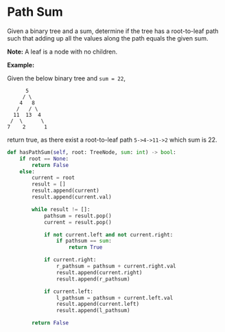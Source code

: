 # Path Sum

Given a binary tree and a sum, determine if the tree has a root-to-leaf path such that adding up all the values along the path equals the given sum.

**Note:** A leaf is a node with no children.

**Example:**

Given the below binary tree and `sum = 22`,

```text
      5
     / \
    4   8
   /   / \
  11  13  4
 /  \      \
7    2      1
```

return true, as there exist a root-to-leaf path `5->4->11->2` which sum is 22.

```python
def hasPathSum(self, root: TreeNode, sum: int) -> bool:
    if root == None:
        return False
    else:
        current = root
        result = []
        result.append(current)
        result.append(current.val)

        while result != []:
            pathsum = result.pop()
            current = result.pop()

            if not current.left and not current.right:
                if pathsum == sum:
                    return True

            if current.right:
                r_pathsum = pathsum + current.right.val
                result.append(current.right)
                result.append(r_pathsum)

            if current.left:
                l_pathsum = pathsum + current.left.val
                result.append(current.left)
                result.append(l_pathsum)

        return False

```

